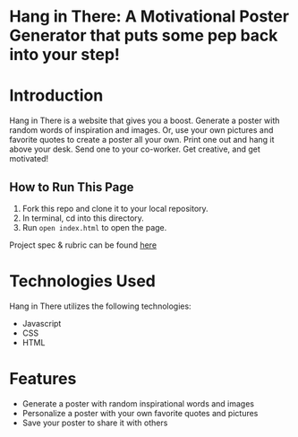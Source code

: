 # Hang in There: A Motivational Poster Generator that puts some pep back into your step!

# Introduction

Hang in There is a website that gives you a boost. Generate a poster with random words of inspiration and images. Or, use your own pictures and favorite quotes to create a poster all your own. Print one out and hang it above your desk. Send one to your co-worker. Get creative, and get motivated!

## How to Run This Page

1. Fork this repo and clone it to your local repository.
2. In terminal, cd into this directory.
3. Run `open index.html` to open the page.


Project spec & rubric can be found [here](https://frontend.turing.io/projects/module-1/hang-in-there.html)

# Technologies Used
Hang in There utilizes the following technologies:
- Javascript
- CSS
- HTML

# Features
- Generate a poster with random inspirational words and images
- Personalize a poster with your own favorite quotes and pictures
- Save your poster to share it with others
